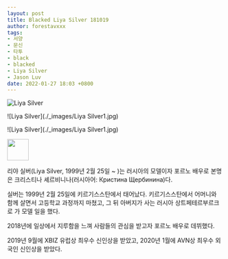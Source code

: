 ```yaml
---
layout: post
title: Blacked Liya Silver 181019 
author: forestavxxx
tags:
- 서양
- 문신
- 타투
- black
- blacked
- Liya Silver
- Jason Luv
date: 2022-01-27 18:03 +0800
---
```

![Liya Silver](https://user-images.githubusercontent.com/30513055/151353331-37d82c39-cdff-452a-a0f0-0442d3ee2374.jpg)

![Liya Silver](./_images/Liya Silver1.jpg)

![Liya Silver](./_images/Liya Silver1.jpg)

<img src="https://url/image.png" width="50" height="50"/>

리야 실버(Liya Silver, 1999년 2월 25일 ~ )는 러시아의 모델이자 포르노 배우로 본명은 크리스티나 셰르비니나(러시아어: Кристина Щербинина)다.



실버는 1999년 2월 25일에 키르기스스탄에서 태어났다. 키르기스스탄에서 어머니와 함께 살면서 고등학교 과정까지 마쳤고, 그 뒤 아버지가 사는 러시아 상트페테르부르크로 가 모델 일을 했다.



2018년에 일상에서 지루함을 느껴 사람들의 관심을 받고자 포르노 배우로 데뷔했다.



2019년 9월에 XBIZ 유럽상 최우수 신인상을 받았고, 2020년 1월에 AVN상 최우수 외국인 신인상을 받았다.

